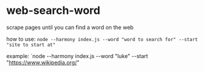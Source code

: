 # web-search-word
scrape pages until you can find a word on the web

how to use:
`node --harmony index.js --word "word to search for" --start "site to start at"`

example:
`node --harmony index.js --word "luke" --start "https://www.wikipedia.org/"
